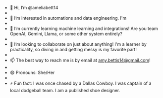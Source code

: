- 👋 Hi, I’m @ameliabett14
- 
- 👀 I’m interested in automations and data engineering. I'm 
-
- 🌱 I’m currently learning machine learning and integrations! Are you team OpenAI, Gemini, Llama, or some other system entirely? 
-
- 💞️ I’m looking to collaborate on just about anything! I'm a learner by practicality, so diving in and getting messy is my favorite part!
-
- 📫 The best way to reach me is by email at amy.bettis14@gmail.com!
-
- 😄 Pronouns: She/Her
-
- ⚡ Fun fact: I was once chased by a Dallas Cowboy. I was captain of a local dodgeball team. I am a published shoe designer. 

<!---
ameliabett14/ameliabett14 is a ✨ special ✨ repository because its `README.md` (this file) appears on your GitHub profile.
You can click the Preview link to take a look at your changes.
--->
